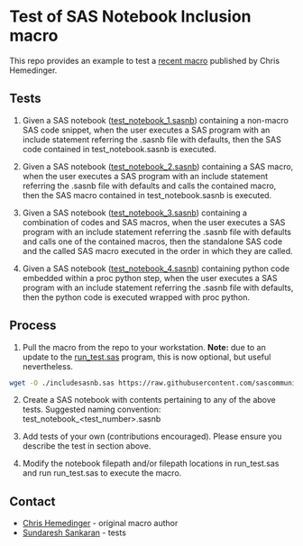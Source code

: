 # Test of SAS Notebook Inclusion macro

This repo provides an example to test a [recent macro](https://github.com/sascommunities/sas-dummy-blog/blob/master/includesasnb/includesasnb.sas) published by Chris Hemedinger.

## Tests

1. Given a SAS notebook ([test_notebook_1.sasnb](./test_notebook_1.sasnb)) containing a non-macro SAS code snippet, when the user executes a SAS program with an include statement referring the .sasnb file with defaults, then the SAS code contained in test_notebook.sasnb is executed.

2. Given a SAS notebook ([test_notebook_2.sasnb](./test_notebook_2.sasnb)) containing a SAS macro, when the user executes a SAS program with an include statement referring the .sasnb file with defaults and calls the contained macro, then the SAS macro contained in test_notebook.sasnb is executed.

3. Given a SAS notebook ([test_notebook_3.sasnb](./test_notebook_3.sasnb)) containing a combination of codes and SAS macros, when the user executes a SAS program with an include statement referring the .sasnb file with defaults and calls one of the contained macros, then the standalone SAS code and the called SAS macro executed in the order in which they are called.

4. Given a SAS notebook ([test_notebook_4.sasnb](./test_notebook_4.sasnb)) containing python code embedded within a proc python step, when the user executes a SAS program with an include statement referring the .sasnb file with defaults, then the python code is executed wrapped with proc python.


## Process

1. Pull the macro from the repo to your workstation. **Note:** due to an update to the [run_test.sas](./run_test.sas) program, this is now optional, but useful nevertheless.

```bash
wget -O ./includesasnb.sas https://raw.githubusercontent.com/sascommunities/sas-dummy-blog/master/includesasnb/includesasnb.sas
```

2. Create a SAS notebook with contents pertaining to any of the above tests.  Suggested naming convention: test_notebook_<test_number>.sasnb

3. Add tests of your own (contributions encouraged).  Please ensure you describe the test in section above.

4. Modify the notebook filepath and/or filepath locations in run_test.sas and run run_test.sas to execute the macro. 

## Contact
- [Chris Hemedinger](mailto:chris.hemedinger@sas.com) - original macro author
- [Sundaresh Sankaran](mailto:sundaresh.sankaran@sas.com) - tests

